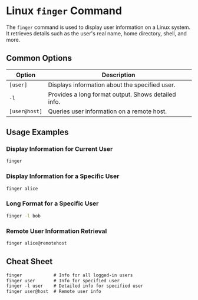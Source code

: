 # Linux `finger` Command

The `finger` command is used to display user information on a Linux system. It retrieves details such as the user's real name, home directory, shell, and more.

## Common Options

| Option       | Description                                       |
|--------------|---------------------------------------------------|
| `[user]`     | Displays information about the specified user.    |
| `-l`         | Provides a long format output. Shows detailed info.|
| `[user@host]`| Queries user information on a remote host.        |

## Usage Examples

### Display Information for Current User

```bash
finger
```

### Display Information for a Specific User

```bash
finger alice
```

### Long Format for a Specific User

```bash
finger -l bob
```

### Remote User Information Retrieval

```bash
finger alice@remotehost
```

## Cheat Sheet

```markdown
finger            # Info for all logged-in users
finger user       # Info for specified user
finger -l user    # Detailed info for specified user
finger user@host  # Remote user info
```
